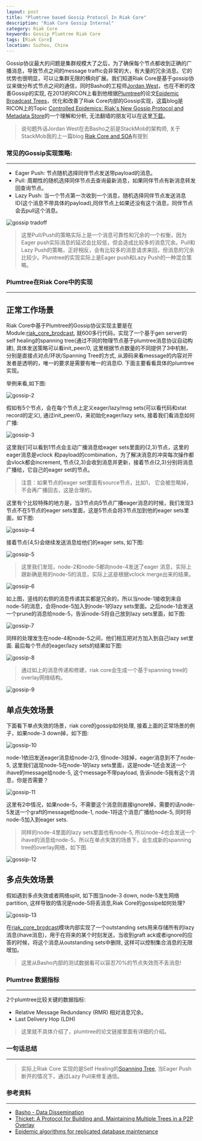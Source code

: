 ```yaml
---
layout: post
title: "Plumtree based Gossip Protocol In Riak Core"
description: "Riak Core Gossip Internal"
category: Riak Core 
keywords: Gossip Plumtree Riak Core
tags: [Riak Core]
location: Suzhou, China
---
```


Gossip协议最大的问题是集群规模大了之后，为了确保每个节点都收到正确的广播消息，导致节点之间的message traffic会非常的大，有大量的冗余消息。它的优势也很明显，可以让集群无限的横向扩展。我们知道Riak Core是基于gossip协议来做分布式节点之间的通信，同时Basho的工程师[Jordan West](https://github.com/jrwest?tab=repositories)，也在不断的改善Gossip的实现, 在2013的RICON上看到他根据[Plumtree](https://github.com/helium/plumtree)的论文[Epidemic Broadcast Trees](http://www.gsd.inesc-id.pt/~ler/reports/srds07.pdf)，优化和改善了Riak Core内部的Gossip实现，这篇blog是RICON上的Topic [Controlled Epidemics: Riak's New Gossip Protocol and Metadata Store](https://www.youtube.com/watch?v=s4cCUTPU8GI)的一个理解和分析, 无法翻墙的朋友可以在这里[下载](http://pan.baidu.com/s/1cHnxmA)。

> 说句题外话Jordan West在去Basho之前是StackMob的架构师, 关于StackMob我的上一篇blog [Riak Core and SOA](https://timtang.me/blog/2016/05/19/Riak-Core-SOA)有提到

### 常见的Gossip实现策略:
---

- Eager Push: 节点随机选择同伴节点发送带payload的消息。
- Pull: 周期性的随机选择同伴节点去查询最新消息，如果同伴节点有新消息转发回查询节点。
- Lazy Push: 当一个节点第一次收到一个消息，随机选择同伴节点发送消息ID(这个消息不带具体的payload),同伴节点上如果还没有这个消息，同伴节点会去pull这个消息。


![gossip tradoff](/images/post/gossip-1.png)

> 这里Pull/Push的策略实际上是一个消息可靠性和冗余的一个权衡，因为Eager push实际消息的延迟会比较低，但会造成比较多的消息冗余。Pull和Lazy Push的策略，正好相反，会有比较多的消息请求来回，但消息的冗余比较少。Plumtree的实现实际上是Eager push和Lazy Push的一种混合策略。


### Plumtree在Riak Core中的实现
---

## 正常工作场景

Riak Core中基于Plumtree的Gossip协议实现主要是在Module:[riak_core_brodcast](https://github.com/basho/riak_core/blob/develop/src/riak_core_broadcast.erl), 就600多行代码，实现了一个基于gen server的self healing的spanning tree(通过不同的物理节点基于plumtree消息协议自动构建), 具体发送策略可以看init_peer/0, 这里根据节点数量的不同提供了3中机制，分别是直接点对点/环状/Spanning Tree的方式, 从源码来看message的内容对开发者是透明的，唯一的要求是需要有唯一的消息ID. 下面主要看看具体的plumtree实现。

举例来看,如下图:

![gossip-2](/images/post/gossip-2.png)

假如有5个节点，会在每个节点上定义eager/lazy/msg sets(可以看代码和stat record的定义), 通过init_peer/0，来初始化eager/lazy sets, 接着我们看消息如何广播:

![gossip-3](/images/post/gossip-3.png)

这里我们可以看到1节点会主动广播消息给eager sets里面的{2,3}节点，这里的eager消息是vclock 和payload的combination，为了解决消息的冲突每次操作都会vlock都会increment, 节点{2,3}会收到消息并更新，接着节点{2,3}分别将消息广播给，它自己的eager set的节点。

> 注意：如果节点的eager set里面有source节点，比如1， 它会被忽略掉，不会再广播回去，这是合理的。

这里有个比较特殊的地方是，当3节点向5节点广播eager消息的时候，我们发现3节点不在5节点的eager sets里面，这是5节点会将3节点加到他的eager sets里面，如下图:

![gossip-4](/images/post/gossip-4.png)

接着节点{4,5}会继续发送消息给他们的eager sets, 如下图:

![gossip-5](/images/post/gossip-5.png)

> 这里我们发现，node-2和node-5都向node-4发送了eager 消息，实际上跟新确是用的node-5的消息，实际上这是根据vclock merge出来的结果。

![gossip-6](/images/post/gossip-6.png)

如上图，竖线的右侧的消息传递其实都是冗余的，所以当node-1接收到来自node-5的消息，会将node-5加入到node-1的lazy sets里面。之后node-1会发送一个prune的消息给node-5，告诉node-5将自己放到lazy sets里面，如下图:

![gossip-7](/images/post/gossip-7.png)

同样的处理发生在node-4和node-5之间，他们相互把对方加入到自己lazy set里面. 最后每个节点的eager/lazy sets的结果如下图:

![gossip-8](/images/post/gossip-8.png)

> 通过如上的消息传递和修建，riak core会生成一个基于spanning tree的overlay网络结构。

![gossip-9](/images/post/gossip-9.png)

## 单点失效场景

下面看下单点失效的场景，riak core的gossip如何处理, 接着上面的正常场景的例子，如果node-3 down掉，如下图:

![gossip-10](/images/post/gossip-10.png)

node-1依旧发送eager消息给node-2/3, 但node-3挂掉，eager消息到不了node-5, 这里我们返现node-5在node-1的lazy sets里面，这是node-1还会发送一个ihave的message给node-5, 这个message不带payload, 告诉node-5我有这个消息，你是否需要？

![gossip-11](/images/post/gossip-11.png)

这里有2中情况，如果node-5，不需要这个消息则直接ignore掉，需要的话node-5发送一个graft的message给node-1, node-1将这个消息广播给node-5, 同时将node-5加入到eager sets.

> 同样的node-4里面的lazy sets里面也有node-5, 所以node-4也会发送一个ihave的消息给node-5，所以在单点失效的场景下，会生成新的spanning tree的overlay网络，如下图.

![gossip-12](/images/post/gossip-12.png)

## 多点失效场景

假如遇到多点失效或者网络split, 如下图当node-3 down, node-5发生网络partition, 这样导致的情况是node-5将丢消息,Riak Core的gossipe如何处理?

![gossip-13](/images/post/gossip-13.png)

在[riak_core_brodcast](https://github.com/basho/riak_core/blob/develop/src/riak_core_broadcast.erl)模块内部实现了一个outstanding sets用来存储所有的lazy消息(ihave消息)，用于在将来的某个时刻发送，当收到graft ack或者ignore的应答的时候，将这个消息从outstanding sets中删除, 这样可以控制集合消息的无限增加。

> 这里从Basho内部的测试数据看可以容忍70%的节点失效而不丢消息! 

### Plumtree 数据指标
---

2个plumtree比较关键的数据指标:

- Relative Message Redundancy (RMR) 相对消息冗余。
- Last Delivery Hop (LDH) 

> 这里就不具体介绍了，plumtree的论文链接里面有详细的介绍。

### 一句话总结
---

> 实际上Riak Core 实现的是Self Healing的[Spanning Tree](https://en.wikipedia.org/wiki/Spanning_tree), 当Eager Push 断开的情况下，通过Lazy Pull来修复通信。

### 参考资料
---

- [Basho - Data Dissemination](https://www.youtube.com/watch?v=bo367a6ZAwM)
- [Thicket: A Protocol for Building and. Maintaining Multiple Trees in a P2P Overlay](http://dl.acm.org/citation.cfm?id=1916397)
- [Epidemic algorithms for replicated database maintenance](http://dl.acm.org/citation.cfm?id=41841)
